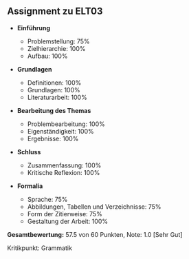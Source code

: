 ## Assignment zu ELT03

- **Einführung**
   - Problemstellung:                           75%
   - Zielhierarchie:                            100%
   - Aufbau:                                    100%

- **Grundlagen**
   - Definitionen:                              100%
   - Grundlagen:                                100%
   - Literaturarbeit:                           100%

- **Bearbeitung des Themas**
   - Problembearbeitung:                        100%
   - Eigenständigkeit:                          100%
   - Ergebnisse:                                100%

- **Schluss**
   - Zusammenfassung:                           100%
   - Kritische Reflexion:                       100%

- **Formalia**
   - Sprache:                                   75%
   - Abbildungen, Tabellen und Verzeichnisse:   75%
   - Form der Zitierweise:                      75%
   - Gestaltung der Arbeit:                     100%

**Gesamtbewertung:** 57.5 von 60 Punkten, Note: 1.0 [Sehr Gut]

Kritikpunkt: Grammatik